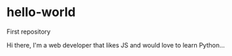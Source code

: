 # hello-world
First repository

Hi there, I'm a web developer that likes JS and would love to learn Python...
